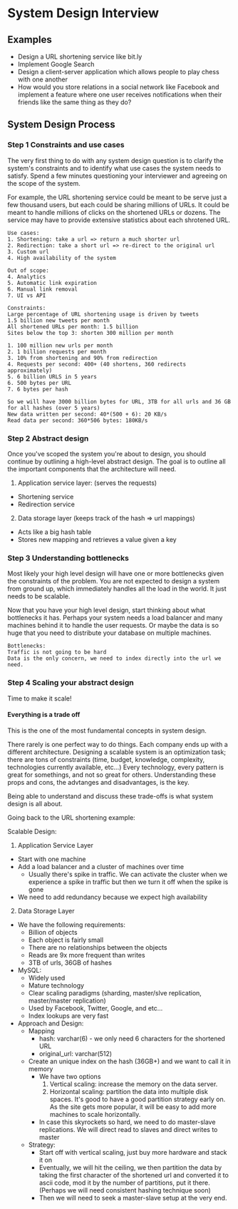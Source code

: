 # System Design Interview
## Examples
* Design a URL shortening service like bit.ly
* Implement Google Search
* Design a client-server application which allows people to play chess with one another
* How would you store relations in a social network like Facebook and implement a feature
where one user receives notifications when their friends like the same thing as they do?

## System Design Process
### Step 1 Constraints and use cases
The very first thing to do with any system design question is to clarify the system's
constraints and to identify what use cases the system needs to satisfy. Spend a few
minutes questioning your interviewer and agreeing on the scope of the system.

For example, the URL shortening service could be meant to be serve just a few
thousand users, but each could be sharing millions of URLs. It could be meant to
handle millions of clicks on the shortened URLs or dozens. The service may have
to provide extensive statistics about each shrotened URL.

```
Use cases:
1. Shortening: take a url => return a much shorter url
2. Redirection: take a short url => re-direct to the original url
3. Custom url
4. High availability of the system

Out of scope:
4. Analytics
5. Automatic link expiration
6. Manual link removal
7. UI vs API

Constraints:
Large percentage of URL shortening usage is driven by tweets
1.5 billion new tweets per month
All shortened URLs per month: 1.5 billion
Sites below the top 3: shorten 300 million per month

1. 100 million new urls per month
2. 1 billion requests per month
3. 10% from shortening and 90% from redirection
4. Requests per second: 400+ (40 shortens, 360 redirects approximately)
5. 6 billion URLS in 5 years
6. 500 bytes per URL
7. 6 bytes per hash

So we will have 3000 billion bytes for URL, 3TB for all urls and 36 GB for all hashes (over 5 years)
New data written per second: 40*(500 + 6): 20 KB/s
Read data per second: 360*506 bytes: 180KB/s
```

### Step 2 Abstract design
Once you've scoped the system you're about to design, you should continue by outlining
a high-level abstract design. The goal is to outline all the important components that the
architecture will need.

1. Application service layer: (serves the requests)
  * Shortening service
  * Redirection service
2. Data storage layer (keeps track of the hash => url mappings)
  * Acts like a big hash table
  * Stores new mapping and retrieves a value given a key

### Step 3 Understanding bottlenecks
Most likely your high level design will have one or more bottlenecks given the
constraints of the problem. You are not expected to design a system from ground up,
which immediately handles all the load in the world. It just needs to be scalable.

Now that you have your high level design, start thinking about what bottlenecks it has.
Perhaps your system needs a load balancer and many machines behind it to handle the user
requests. Or maybe the data is so huge that you need to distribute your database
on multiple machines.

```
Bottlenecks:
Traffic is not going to be hard
Data is the only concern, we need to index directly into the url we need.
```

### Step 4 Scaling your abstract design
Time to make it scale!

#### Everything is a trade off
This is the one of the most fundamental concepts in system design.

There rarely is one perfect way to do things. Each company ends up with
a different architecture. Designing a scalable system is an optimization task;
there are tons of constraints (time, budget, knowledge, complexity, technologies currently
available, etc...) Every technology, every pattern is great for somethings, and not
so great for others. Understanding these props and cons, the advtanges
and disadvantages, is the key.

Being able to understand and discuss these trade-offs is what system design
is all about.

Going back to the URL shortening example:

Scalable Design:
1. Application Service Layer
  * Start with one machine
  * Add a load balancer and a cluster of machines over time
    * Usually there's spike in traffic. We can activate the cluster when
    we experience a spike in traffic but then we turn it off when the spike
    is gone
  * We need to add redundancy because we expect high availability

2. Data Storage Layer
  * We have the following requirements:
    * Billion of objects
    * Each object is fairly small
    * There are no relationships between the objects
    * Reads are 9x more frequent than writes
    * 3TB of urls, 36GB of hashes
  * MySQL:
    * Widely used
    * Mature technology
    * Clear scaling paradigms (sharding, master/slve replication, master/master replication)
    * Used by Facebook, Twitter, Google, and etc...
    * Index lookups are very fast
  * Approach and Design:
    * Mapping
      * hash: varchar(6) - we only need 6 characters for the shortened URL
      * original_url: varchar(512)
    * Create an unique index on the hash (36GB+) and we want to call it in memory
      * We have two options
        1. Vertical scaling: increase the memory on the data server.
        2. Horizontal scaling: partition the data into multiple disk spaces. It's good to have a
        good partition strategy early on. As the site gets more popular, it will be easy
        to add more machines to scale horizontally.
      * In case this skyrockets so hard, we need to do master-slave replications. We will
      direct read to slaves and direct writes to master
    * Strategy:
      * Start off with vertical scaling, just buy more hardware and stack it on
      * Eventually, we will hit the ceiling, we then partition the data by taking
      the first character of the shortened url and converted it to ascii code, mod it
      by the number of partitions, put it there. (Perhaps we will need consistent hashing technique soon)
      * Then we will need to seek a master-slave setup at the very end. 
